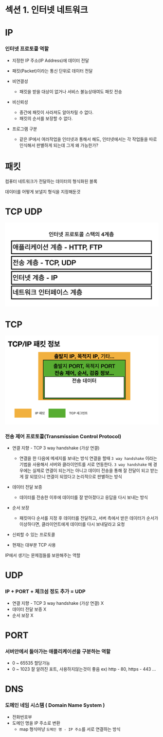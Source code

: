 # 섹션 1. 인터넷 네트워크

# IP

### 인터넷 프로토콜 역할

- 지정한 IP 주소(IP Address)에 데이터 전달
- 패킷(Packet)이라는 통신 단위로 데이터 전달

- 비연결성
    - 패킷을 받을 대상이 없거나 서비스 불능상태여도 패킷 전송
- 비신뢰성
    - 중간에 패킷이 사라져도 알아차릴 수 없다.
    - 패킷의 순서를 보장할 수 없다.
- 프로그램 구분
    - 같은 IP에서 여러작업을 인터넷과 통해서 해도,
     인터넷에서는 각 작업들을 따로 인식해서 판별하게 되는데 그게 왜 가능한가?

# 패킷

컴퓨터 네트워크가 전달하는 데이터의 형식화된 블록

데이터를 어떻게 보낼지 형식을 지정해둔것

# TCP UDP

![Untitled](../img/junmkang_101.png)

# TCP

![Untitled](../img/junmkang_102.png)

### 전송 제어 프로토콜(Transmission Control Protocol)

- 연결 지향 - TCP 3 way handshake (가상 연결)
    - 연결을 한 다음에 메세지를 보내는 방식
    연결을 할때 `3 way handshake` 이라는 기법을 사용해서 서버와 클라이언트를 서로 연동한다.
    `3 way handshake` 에 경우에는 실제로 연결이 되는거는 아니고 데이터 전송을 통해 잘 전달이 되고 받는게 잘 되었으니 연결이 되었다고 논리적으로 판별하는 방식
- 데이터 전달 보증
    - 데이터를 전송한 이후에 데이터를 잘 받아졌다고 응답을 다시 보내는 방식
- 순서 보장
    - 패킷마다 순서를 지정 후 데이터를 전달하고,
    서버 측에서 받은 데이터가 순서가 이상하다면, 클라이언트에게 데이터를 다시 보내달라고 요청

- 신뢰할 수 있는 프로토콜
- 현재는 대부분 TCP 사용

IP에서 생기는 문제점들를 보완해주는 역할

# UDP

### IP + PORT + 체크섬 정도 추가 = UDP

- 연결 지향 - TCP 3 way handshake (가상 연결) X
- 데이터 전달 보증 X
- 순서 보장 X

# PORT

### 서버안에서 돌아가는 애플리케이션을 구분하는 역할

- 0 ~ 65535 할당가능
- 0 ~ 1023 잘 알려진 포트, 사용하지않는것이 좋음 ex) http - 80, https - 443 …

# DNS

### 도메인 네임 시스템 ( Domain Name System )

- 전화번호부
- 도메인 명을 IP 주소로 변환
    - map 형식마냥 `도메인 명 - IP 주소`를 서로 연결하는 방식